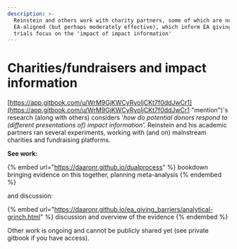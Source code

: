 ```yaml
---
description: >-
  Reinstein and others work with charity partners, some of which are not
  EA-aligned (but perhaps moderately effective), which inform EA giving. Several
  trials focus on the 'impact of impact information'
---
```


# Charities/fundraisers and impact information

[https://app.gitbook.com/u/WrM9GjKWCyRyoIjCKt7f0ddJwCr1](https://app.gitbook.com/u/WrM9GjKWCyRyoIjCKt7f0ddJwCr1 "mention")'s research (along with others) considers '_how do potential donors respond to (different presentations of) impact information'._ Reinstein and his academic partners ran several experiments, working with (and on) mainstream charities and fundraising platforms.

**See work:**

{% embed url="https://daaronr.github.io/dualprocess" %}
bookdown bringing evidence on this together, planning meta-analysis
{% endembed %}

and discussion:

{% embed url="https://daaronr.github.io/ea_giving_barriers/analytical-grinch.html" %}
discussion and overview of the evidence
{% endembed %}

Other work is ongoing and cannot be publicly shared yet (see private gitbook if you have access).

